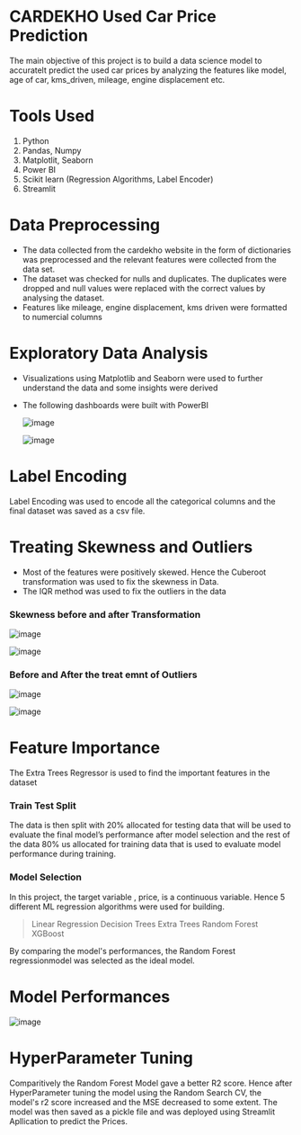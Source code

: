 # CARDEKHO Used Car Price Prediction
The main objective of this project is to build a data science model to accuratelt predict the used car prices by analyzing the features like model, age of car, kms_driven, mileage, engine displacement etc.
# Tools Used
1. Python
2. Pandas, Numpy
3. Matplotlit, Seaborn
4. Power BI
5. Scikit learn (Regression Algorithms, Label Encoder)
6. Streamlit
# Data Preprocessing
* The data collected from the cardekho website in the form of dictionaries was preprocessed and the relevant features were collected from the data set.
* The dataset was checked for nulls and duplicates. The duplicates were dropped and null values were replaced with the correct values by analysing the dataset.
* Features like mileage, engine displacement, kms driven were formatted to numercial columns
# Exploratory Data Analysis 
* Visualizations using Matplotlib and Seaborn were used to further understand the data and some insights were derived
* The following dashboards were built with PowerBI
  
  ![image](https://github.com/NiloferMubeen/Project8---Car_Price_Prediction-CARSDEKHO-/assets/143819770/c9594783-3072-4c6a-9fc8-23db967a9e26)

  
  ![image](https://github.com/NiloferMubeen/Project8---Car_Price_Prediction-CARSDEKHO-/assets/143819770/45ad6809-3b1d-4f5d-88fb-8e11bc7e6bda)
# Label Encoding
Label Encoding was used to encode all the categorical columns and the final dataset was saved as a csv file.
# Treating Skewness and Outliers
* Most of the features were positively skewed. Hence the Cuberoot transformation was used to fix the skewness in Data.
* The IQR method was used to fix the outliers in the data
### Skewness before and after Transformation
![image](https://github.com/NiloferMubeen/Project8---Car_Price_Prediction-CARSDEKHO-/assets/143819770/8ee51c79-23e4-4ca1-9e0a-c60a453a407e)

![image](https://github.com/NiloferMubeen/Project8---Car_Price_Prediction-CARSDEKHO-/assets/143819770/5903e096-dca1-45e2-854e-492e16f9f729)

### Before and After the treat emnt of Outliers
![image](https://github.com/NiloferMubeen/Project8---Car_Price_Prediction-CARSDEKHO-/assets/143819770/224ee59f-691c-4ecb-9c1a-eaff07a9644c)

![image](https://github.com/NiloferMubeen/Project8---Car_Price_Prediction-CARSDEKHO-/assets/143819770/4a2f802b-e29a-4fc9-92b8-d274de0fc7f5)

# Feature Importance
The Extra Trees Regressor is used to find the important features in the dataset
### Train Test Split
The data is then split with 20% allocated for testing data that will be used to evaluate the final model’s performance after model selection and the rest of the data 80% us allocated for training data that is used to evaluate model performance during training.
### Model Selection
In this project, the target variable , price, is a continuous variable. Hence 5 different ML regression algorithms were used for building.
> Linear Regression
> Decision Trees
> Extra Trees 
> Random Forest
> XGBoost

By comparing the model's performances, the Random Forest regressionmodel was selected as the ideal model. 
# Model Performances
![image](https://github.com/NiloferMubeen/Project8---Car_Price_Prediction-CARSDEKHO-/assets/143819770/fb9a036d-ba6a-4853-ba2e-4531766947ab)

# HyperParameter Tuning
Comparitively the Random Forest Model gave a better R2 score. Hence after HyperParameter tuning the model using the Random Search CV, the model's r2 score increased and the MSE decreased to some extent. The model was then saved as a pickle file and was deployed using Streamlit Apllication to predict the Prices.
  
